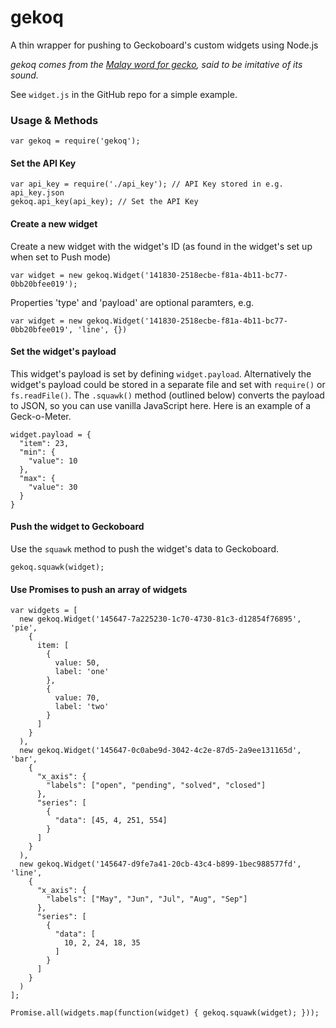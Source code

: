 # gekoq
A thin wrapper for pushing to Geckoboard's custom widgets using Node.js

*gekoq comes from the [Malay word for gecko](http://etymonline.com/index.php?term=gecko), said to be imitative of its sound.*

See ```widget.js``` in the GitHub repo for a simple example.

### Usage & Methods

```
var gekoq = require('gekoq');
```

#### Set the API Key
```
var api_key = require('./api_key'); // API Key stored in e.g. api_key.json 
gekoq.api_key(api_key); // Set the API Key
```

#### Create a new widget

Create a new widget with the widget's ID (as found in the widget's set up when set to Push mode)

```
var widget = new gekoq.Widget('141830-2518ecbe-f81a-4b11-bc77-0bb20bfee019');
```

Properties 'type' and 'payload' are optional paramters, e.g.

```
var widget = new gekoq.Widget('141830-2518ecbe-f81a-4b11-bc77-0bb20bfee019', 'line', {})
```

#### Set the widget's payload

This widget's payload is set by defining ```widget.payload```. Alternatively the widget's payload could be stored in a separate file and set with ```require()``` or ```fs.readFile()```. The ```.squawk()``` method (outlined below) converts the payload to JSON, so you can use vanilla JavaScript here. Here is an example of a Geck-o-Meter.

```
widget.payload = {
  "item": 23,
  "min": {
    "value": 10
  },
  "max": {
    "value": 30
  }
} 
```

#### Push the widget to Geckoboard

Use the ```squawk``` method to push the widget's data to Geckoboard.

```
gekoq.squawk(widget);
```

#### Use Promises to push an array of widgets

```
var widgets = [
  new gekoq.Widget('145647-7a225230-1c70-4730-81c3-d12854f76895', 'pie',
    { 
      item: [
        {
          value: 50,
          label: 'one'
        },
        {
          value: 70,
          label: 'two'
        }
      ]
    }
  ),
  new gekoq.Widget('145647-0c0abe9d-3042-4c2e-87d5-2a9ee131165d', 'bar',
    {
      "x_axis": {
        "labels": ["open", "pending", "solved", "closed"]
      },
      "series": [
        {
          "data": [45, 4, 251, 554]
        }
      ]
    }
  ),
  new gekoq.Widget('145647-d9fe7a41-20cb-43c4-b899-1bec988577fd', 'line',
    {
      "x_axis": {
        "labels": ["May", "Jun", "Jul", "Aug", "Sep"]
      },
      "series": [
        {
          "data": [
            10, 2, 24, 18, 35
          ]
        }
      ]
    } 
  )
];

Promise.all(widgets.map(function(widget) { gekoq.squawk(widget); }));
```

